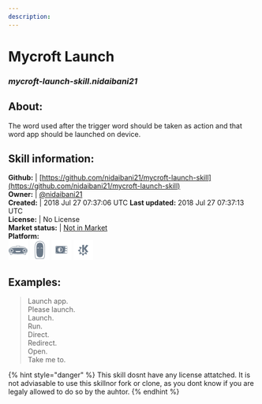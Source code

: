 ```yaml
---  
description:   
---  
```

# Mycroft Launch  
### _mycroft-launch-skill.nidaibani21_  
## About:  
The word used after the trigger word should be taken as action and that word app should be launched on device.

## Skill information:  
**Github:** | [https://github.com/nidaibani21/mycroft-launch-skill](https://github.com/nidaibani21/mycroft-launch-skill)  
**Owner:** | [@nidaibani21](https://github.com/nidaibani21)  
**Created:** | 2018 Jul 27 07:37:06 UTC  **Last updated:** 2018 Jul 27 07:37:13 UTC  
**License:** | No License  
**Market status:** | [Not in Market](https://market.mycroft.ai/skill/)  
**Platform:**  
 ![](../.gitbook/assets/mark-1-icon.png)  ![](../.gitbook/assets/mark-2-icon.png)  ![](../.gitbook/assets/picroft-icon.png)  ![](../.gitbook/assets/kde.png)   
## Examples:  
> Launch app.  
> Please launch.  
> Launch.  
> Run.  
> Direct.  
> Redirect.  
> Open.  
> Take me to.  
  
{% hint style="danger" %}
This skill dosnt have any license attatched. It is not adviasable to use this skillnor fork or clone, as you dont know if you are legaly allowed to do so by the auhtor.
{% endhint %}
